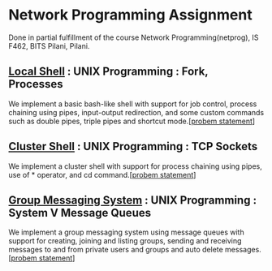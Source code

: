 # Network Programming Assignment
Done in partial fulfillment of the course Network Programming(netprog), IS F462, BITS Pilani, Pilani.

## [Local Shell](https://github.com/nayan2000/netprog-assignment/tree/main/P1) : UNIX Programming : Fork, Processes

We implement a basic bash-like shell with support for job control, process chaining using pipes, input-output redirection, and some custom commands such as double pipes, triple pipes and shortcut mode.[[probem statement](https://github.com/nayan2000/netprog-assignment/blob/main/202_NP_Assignment1_1.pdf)]

## [Cluster Shell](https://github.com/nayan2000/netprog-assignment/tree/main/P2) : UNIX Programming : TCP Sockets

We implement a cluster shell with support for process chaining using pipes, use of * operator, and cd command.[[probem statement](https://github.com/nayan2000/netprog-assignment/blob/main/202_NP_Assignment1_1.pdf)]

## [Group Messaging System](https://github.com/nayan2000/netprog-assignment/tree/main/P3) : UNIX Programming : System V Message Queues

We implement a group messaging system using message queues with support for creating, joining and listing groups, sending and receiving  messages to and from private users and groups and auto delete messages.[[probem statement](https://github.com/nayan2000/netprog-assignment/blob/main/202_NP_Assignment1_1.pdf)]
